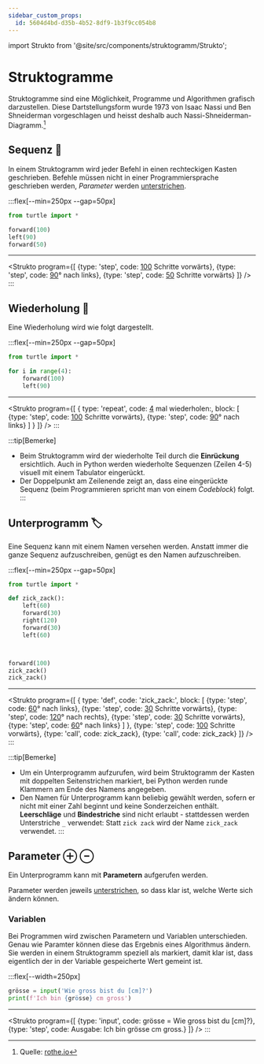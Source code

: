 ```yaml
---
sidebar_custom_props:
  id: 5604d4bd-d35b-4b52-8df9-1b3f9cc054b8
---
```


import Strukto from '@site/src/components/struktogramm/Strukto';

# Struktogramme

Struktogramme sind eine Möglichkeit, Programme und Algorithmen grafisch darzustellen. Diese Dartstellungsform wurde 1973 von Isaac Nassi und Ben Shneiderman vorgeschlagen und heisst deshalb auch Nassi-Shneiderman-Diagramm.[^1]

## Sequenz 👣
In einem Struktogramm wird jeder Befehl in einen rechteckigen Kasten geschrieben. Befehle müssen nicht in einer Programmiersprache geschrieben werden, *Parameter* werden <u>unterstrichen</u>.

:::flex[--min=250px --gap=50px]
```py live_py slim
from turtle import *

forward(100)
left(90)
forward(50) 
```
***
<Strukto program={[
    {type: 'step', code: <span><u>100</u> Schritte vorwärts</span>},
    {type: 'step', code: <span><u>90</u>° nach links</span>},
    {type: 'step', code: <span><u>50</u> Schritte vorwärts</span>}
]} />
:::


## Wiederholung 🔁

Eine Wiederholung wird wie folgt dargestellt.

:::flex[--min=250px --gap=50px]
```py live_py slim
from turtle import *

for i in range(4):
    forward(100)
    left(90)
```
***
<Strukto program={[
    {
        type: 'repeat', 
        code: <span><u>4</u> mal wiederholen:</span>,
        block: [
            {type: 'step', code: <span><u>100</u> Schritte vorwärts</span>},
            {type: 'step', code: <span><u>90</u>° nach links</span>}
        ]
    }
]} />
:::

:::tip[Bemerke]
- Beim Struktogramm wird der wiederholte Teil durch die **Einrückung** ersichtlich. Auch in Python werden wiederholte Sequenzen (Zeilen 4-5) visuell mit einem Tabulator eingerückt.
- Der Doppelpunkt am Zeilenende zeigt an, dass eine eingerückte Sequenz (beim Programmieren spricht man von einem *Codeblock*) folgt.
:::

## Unterprogramm 🏷
Eine Sequenz kann mit einem Namen versehen werden. Anstatt immer die ganze Sequenz aufzuschreiben, genügt es den Namen aufzuschreiben.

:::flex[--min=250px --gap=50px]
```py live_py slim
from turtle import *

def zick_zack():
    left(60)
    forward(30)
    right(120)
    forward(30)
    left(60)



forward(100)
zick_zack()
zick_zack()
```
***
<Strukto program={[
    {
        type: 'def', 
        code: 'zick_zack:',
        block: [
            {type: 'step', code: <span><u>60</u>° nach links</span>},
            {type: 'step', code: <span><u>30</u> Schritte vorwärts</span>},
            {type: 'step', code: <span><u>120</u>° nach rechts</span>},
            {type: 'step', code: <span><u>30</u> Schritte vorwärts</span>},
            {type: 'step', code: <span><u>60</u>° nach links</span>}
        ]
    },
    {type: 'step', code: <span><u>100</u> Schritte vorwärts</span>},
    {type: 'call', code: <span>zick_zack</span>},
    {type: 'call', code: <span>zick_zack</span>}
]} />
:::

:::tip[Bemerke]
- Um ein Unterprogramm aufzurufen, wird beim Struktogramm der Kasten mit doppelten Seitenstrichen markiert, bei Python werden runde Klammern am Ende des Namens angegeben.
- Den Namen für Unterprogramm kann beliebig gewählt werden, sofern er nicht mit einer Zahl beginnt und keine Sonderzeichen enthält. **Leerschläge** und **Bindestriche** sind nicht erlaubt - stattdessen werden Unterstriche `_` verwendet: Statt `zick zack` wird der Name `zick_zack` verwendet. 
:::

## Parameter ⊕ ⊖

Ein Unterprogramm kann mit **Parametern** aufgerufen werden.

Parameter werden jeweils <u>unterstrichen</u>, so dass klar ist, welche Werte sich ändern können.

### Variablen
Bei Programmen wird zwischen Parametern und Variablen unterschieden. Genau wie Paramter können diese das Ergebnis eines Algorithmus ändern. Sie werden in einem Struktogramm speziell als markiert, damit klar ist, dass eigentlich der in der Variable gespeicherte Wert gemeint ist.

:::flex[--width=250px]
```py live_py slim
grösse = input('Wie gross bist du [cm]?')
print(f'Ich bin {grösse} cm gross')
```
***
<Strukto program={[
    {type: 'input', code: <span><span className="var">grösse</span> = Wie gross bist du [cm]?</span>},
    {type: 'step', code: <span>Ausgabe: Ich bin <span className="var">grösse</span> cm gross.</span>}
]} />
:::

[^1]: Quelle: [rothe.io](https://rothe.io/?b=prog1&p=905106)
